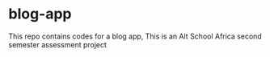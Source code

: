 # blog-app
This repo contains codes for a blog app, This is an Alt School Africa second semester assessment project
